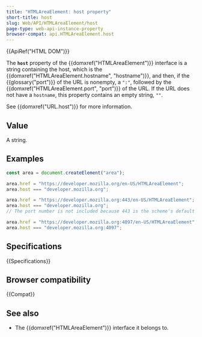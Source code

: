 ```yaml
---
title: "HTMLAreaElement: host property"
short-title: host
slug: Web/API/HTMLAreaElement/host
page-type: web-api-instance-property
browser-compat: api.HTMLAreaElement.host
---
```


{{ApiRef("HTML DOM")}}

The **`host`** property of the {{domxref("HTMLAreaElement")}} interface is a string containing the host, which is the {{domxref("HTMLAreaElement.hostname", "hostname")}}, and then, if the {{glossary("port")}} of the URL is nonempty, a `":"`, followed by the {{domxref("HTMLAreaElement.port", "port")}} of the URL. If the URL does not have a `hostname`, this property contains an empty string, `""`.

See {{domxref("URL.host")}} for more information.

## Value

A string.

## Examples

```js
const area = document.createElement("area");

area.href = "https://developer.mozilla.org/en-US/HTMLAreaElement";
area.host === "developer.mozilla.org";

area.href = "https://developer.mozilla.org:443/en-US/HTMLAreaElement";
area.host === "developer.mozilla.org";
// The port number is not included because 443 is the scheme's default port

area.href = "https://developer.mozilla.org:4097/en-US/HTMLAreaElement";
area.host === "developer.mozilla.org:4097";
```

## Specifications

{{Specifications}}

## Browser compatibility

{{Compat}}

## See also

- The {{domxref("HTMLAreaElement")}} interface it belongs to.
